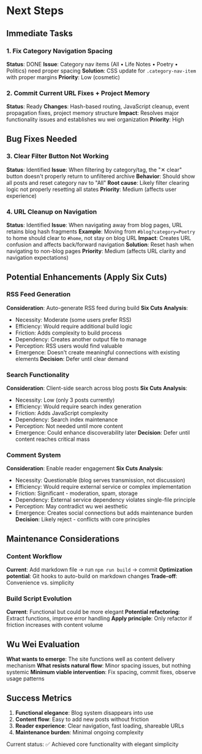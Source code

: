 # Next Steps

## Immediate Tasks

### 1. Fix Category Navigation Spacing

**Status**: DONE
**Issue**: Category nav items (All • Life Notes • Poetry • Politics) need proper spacing
**Solution**: CSS update for `.category-nav-item` with proper margins
**Priority**: Low (cosmetic)

### 2. Commit Current URL Fixes + Project Memory

**Status**: Ready
**Changes**: Hash-based routing, JavaScript cleanup, event propagation fixes, project memory structure
**Impact**: Resolves major functionality issues and establishes wu wei organization
**Priority**: High

## Bug Fixes Needed

### 3. Clear Filter Button Not Working

**Status**: Identified
**Issue**: When filtering by category/tag, the "✕ clear" button doesn't properly return to unfiltered archive
**Behavior**: Should show all posts and reset category nav to "All"
**Root cause**: Likely filter clearing logic not properly resetting all states
**Priority**: Medium (affects user experience)

### 4. URL Cleanup on Navigation

**Status**: Identified
**Issue**: When navigating away from blog pages, URL retains blog hash fragments
**Example**: Moving from `#blog?category=Poetry` to home should clear to `#home`, not stay on blog URL
**Impact**: Creates URL confusion and affects back/forward navigation
**Solution**: Reset hash when navigating to non-blog pages
**Priority**: Medium (affects URL clarity and navigation expectations)

## Potential Enhancements (Apply Six Cuts)

### RSS Feed Generation

**Consideration**: Auto-generate RSS feed during build
**Six Cuts Analysis**:

- Necessity: Moderate (some users prefer RSS)
- Efficiency: Would require additional build logic
- Friction: Adds complexity to build process
- Dependency: Creates another output file to manage
- Perception: RSS users would find valuable
- Emergence: Doesn't create meaningful connections with existing elements
**Decision**: Defer until clear demand

### Search Functionality

**Consideration**: Client-side search across blog posts
**Six Cuts Analysis**:

- Necessity: Low (only 3 posts currently)
- Efficiency: Would require search index generation
- Friction: Adds JavaScript complexity
- Dependency: Search index maintenance
- Perception: Not needed until more content
- Emergence: Could enhance discoverability later
**Decision**: Defer until content reaches critical mass

### Comment System

**Consideration**: Enable reader engagement
**Six Cuts Analysis**:

- Necessity: Questionable (blog serves transmission, not discussion)
- Efficiency: Would require external service or complex implementation
- Friction: Significant - moderation, spam, storage
- Dependency: External service dependency violates single-file principle
- Perception: May contradict wu wei aesthetic
- Emergence: Creates social connections but adds maintenance burden
**Decision**: Likely reject - conflicts with core principles

## Maintenance Considerations

### Content Workflow

**Current**: Add markdown file → run `npm run build` → commit
**Optimization potential**: Git hooks to auto-build on markdown changes
**Trade-off**: Convenience vs. simplicity

### Build Script Evolution

**Current**: Functional but could be more elegant
**Potential refactoring**: Extract functions, improve error handling
**Apply principle**: Only refactor if friction increases with content volume

## Wu Wei Evaluation

**What wants to emerge**: The site functions well as content delivery mechanism
**What resists natural flow**: Minor spacing issues, but nothing systemic
**Minimum viable intervention**: Fix spacing, commit fixes, observe usage patterns

## Success Metrics

1. **Functional elegance**: Blog system disappears into use
2. **Content flow**: Easy to add new posts without friction
3. **Reader experience**: Clear navigation, fast loading, shareable URLs
4. **Maintenance burden**: Minimal ongoing complexity

Current status: ✅ Achieved core functionality with elegant simplicity
